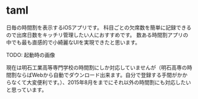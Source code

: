 # taml
日毎の時間割を表示するiOSアプリです。
科目ごとの欠席数を簡単に記録できるので出席日数をキッチリ管理したい人におすすめです。
数ある時間割アプリの中でも最も直感的で小綺麗なUIを実現できたと思います。

TODO: 起動時の画像

現在は明石工業高等専門学校の時間割にしか対応していませんが（明石高専の時間割ならばWebから自動でダウンロード出来ます。自分で登録する手間がかからなくて大変便利です。）、2015年8月をまでにそれ以外の時間割にも対応したいと思っています。

